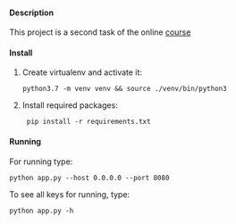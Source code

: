 #### Description
This project is a second task of the online [course](https://academy.stepik.org/flask)


#### Install
1. Create virtualenv and activate it:
    ```shell script
    python3.7 -m venv venv && source ./venv/bin/python3
    ```
2. Install required packages:
   ```shell script
    pip install -r requirements.txt
   ```

#### Running
For running type:
```shell script
python app.py --host 0.0.0.0 --port 8080
```
To see all keys for running, type:
```shell script
python app.py -h
```
